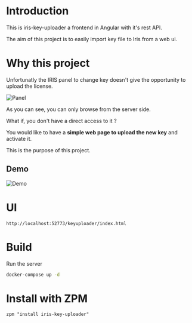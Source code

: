 # Introduction 
This is iris-key-uploader a frontend in Angular with it's rest API.

The aim of this project is to easily import key file to Iris from a web ui.

# Why this project

Unfortunatly the IRIS panel to change key doesn't give the opportunity to upload the license.

![Panel](https://raw.githubusercontent.com/grongierisc/iris-key-uploader/master/misc/iris_panel.png)

As you can see, you can only browse from the server side.

What if, you don't have a direct access to it ?

You would like to have a **simple web page to upload the new key** and activate it.

This is the purpose of this project.

## Demo

![Demo](https://raw.githubusercontent.com/grongierisc/iris-key-uploader/master/misc/UploadDemo.gif)


# UI

```
http://localhost:52773/keyuploader/index.html
```

# Build 
Run the server

```sh
docker-compose up -d
```

# Install with ZPM

```objectscript
zpm "install iris-key-uploader"
```





